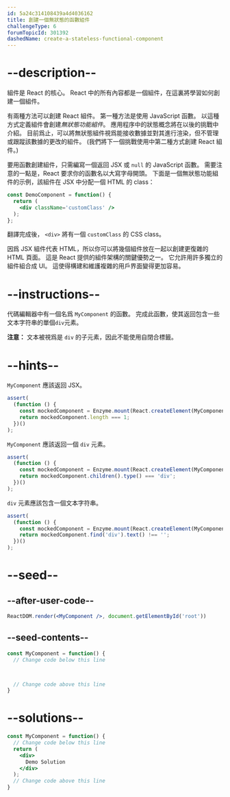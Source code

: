 ```yaml
---
id: 5a24c314108439a4d4036162
title: 創建一個無狀態的函數組件
challengeType: 6
forumTopicId: 301392
dashedName: create-a-stateless-functional-component
---
```


# --description--

組件是 React 的核心。 React 中的所有內容都是一個組件，在這裏將學習如何創建一個組件。

有兩種方法可以創建 React 組件。 第一種方法是使用 JavaScript 函數。 以這種方式定義組件會創建*無狀態功能組件*。 應用程序中的狀態概念將在以後的挑戰中介紹。 目前爲止，可以將無狀態組件視爲能接收數據並對其進行渲染，但不管理或跟蹤該數據的更改的組件。 (我們將下一個挑戰使用中第二種方式創建 React 組件。)

要用函數創建組件，只需編寫一個返回 JSX 或 `null` 的 JavaScript 函數。 需要注意的一點是，React 要求你的函數名以大寫字母開頭。 下面是一個無狀態功能組件的示例，該組件在 JSX 中分配一個 HTML 的 class：

```jsx
const DemoComponent = function() {
  return (
    <div className='customClass' />
  );
};
```

翻譯完成後， `<div>` 將有一個 `customClass` 的 CSS class。

因爲 JSX 組件代表 HTML，所以你可以將幾個組件放在一起以創建更復雜的 HTML 頁面。 這是 React 提供的組件架構的關鍵優勢之一。 它允許用許多獨立的組件組合成 UI。 這使得構建和維護複雜的用戶界面變得更加容易。

# --instructions--

代碼編輯器中有一個名爲 `MyComponent` 的函數。 完成此函數，使其返回包含一些文本字符串的單個`div`元素。

**注意：** 文本被視爲是 `div` 的子元素，因此不能使用自閉合標籤。

# --hints--

`MyComponent` 應該返回 JSX。

```js
assert(
  (function () {
    const mockedComponent = Enzyme.mount(React.createElement(MyComponent));
    return mockedComponent.length === 1;
  })()
);
```

`MyComponent` 應該返回一個 `div` 元素。

```js
assert(
  (function () {
    const mockedComponent = Enzyme.mount(React.createElement(MyComponent));
    return mockedComponent.children().type() === 'div';
  })()
);
```

`div` 元素應該包含一個文本字符串。

```js
assert(
  (function () {
    const mockedComponent = Enzyme.mount(React.createElement(MyComponent));
    return mockedComponent.find('div').text() !== '';
  })()
);
```

# --seed--

## --after-user-code--

```jsx
ReactDOM.render(<MyComponent />, document.getElementById('root'))
```

## --seed-contents--

```jsx
const MyComponent = function() {
  // Change code below this line



  // Change code above this line
}
```

# --solutions--

```jsx
const MyComponent = function() {
  // Change code below this line
  return (
    <div>
      Demo Solution
    </div>
  );
  // Change code above this line
}
```
